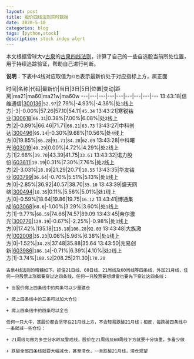 ```yaml
---
layout: post
title: 股价四线法则实时数据
date: 2020-5-10
categories: blog
tags: [python,stock]
description: stock index alert
---
```



本文根据雪球大v[古泉](https://xueqiu.com/u/7148646888)的[古泉四线法则](https://xueqiu.com/7148646888/130498192)，计算了自己的一些自选股当前所处位置，用于持续追踪验证，帮助自己进行判断。

**说明**：下表中4线对应取值为`红色`表示最新价处于对应指标上方，属正面

时间|名称|代码|最新价|当日|3日|5日|位置|变动|距离|ma21|ma60|ma21w|ma60w
---|---|---|---|---|---|---|---|---
13:43:18|信维通信|[300136](https://xueqiu.com/S/SZ300136)|`52.97`|2.79%|-4.93%|-4.36%|处`1`线上方|-3|-0.00%|57.26|57.10|54.11|`45.34`
13:43:21|寒锐钴业|[300618](https://xueqiu.com/S/SZ300618)|`66.31`|0.38%|7.00%|6.08%|处`2`线上方|2|-0.89%|66.46|71.71|`66.21`|`63.73`
13:43:27|中科创达|[300496](https://xueqiu.com/S/SZ300496)|`95.14`|-0.30%|9.68%|10.56%|处`4`线上方|0|19.85%|`86.28`|`91.71`|`84.28`|`62.09`
13:43:28|中科曙光|[603019](https://xueqiu.com/S/SH603019)|`40.29`|0.00%|4.72%|4.29%|处`2`线上方|1|2.68%|`39.70`|43.39|41.75|`33.61`
13:43:32|诺力股份|[603611](https://xueqiu.com/S/SH603611)|`19.19`|0.31%|7.30%|7.76%|处`2`线上方|2|-3.03%|`18.89`|21.29|20.71|`18.55`
13:43:35|华友钴业|[603799](https://xueqiu.com/S/SH603799)|`36.64`|-0.70%|5.51%|5.13%|处`1`线上方|0|-2.85%|36.92|40.57|38.70|`35.10`
13:43:39|盛天网络|[300494](https://xueqiu.com/S/SZ300494)|`18.35`|0.11%|5.56%|5.01%|处`1`线上方|0|-0.59%|18.64|19.86|19.75|`16.12`
13:43:41|博通集成|[603068](https://xueqiu.com/S/SH603068)|`68.6`|-1.00%|3.29%|3.60%|处`1`线上方|1|-9.77%|`68.59`|74.66|74.57|89.09
13:43:45|帝尔激光|[300776](https://xueqiu.com/S/SZ300776)|`129.19`|-0.67%|-2.25%|-0.98%|处`3`线上方|0|17.42%|135.18|`115.18`|`106.28`|`92.03`
13:43:48|大族激光|[002008](https://xueqiu.com/S/SZ002008)|`35.23`|0.06%|5.96%|6.38%|处`1`线上方|0|-1.52%|`34.28`|37.48|35.88|35.64
13:43:50|兆易创新|[603986](https://xueqiu.com/S/SH603986)|`186.14`|-0.71%|6.39%|4.10%|处`2`线上方|1|-3.74%|`180.52`|208.25|211.30|`178.20`

```
古泉4线法则的精髓如下。抓住21日线、60日线、21周线及60周线等四条线，外加21月线，任何一只股票上涨都要穿过这四条线，任何一只股票要想爆雷也要先下穿过这四条线：

+ 当股价爬上四条线中的两条可以少量建仓

+ 爬上四条线中的三条可以加大仓位

+ 爬上四条线中的四条可以全仓

任何一只大牛，其股价都会坚守在21月线上方，不会轻易跌破21月线；相反，每跌破四条线中一条就减一些仓位：

+ 21周线可做为多空分水岭及警戒线，股价在21周线及60周线下方就要十分慎重，多看少做

+ 跌破全部四条线就要大幅减仓，甚至清仓，一旦跌破21月线，清仓观望
```